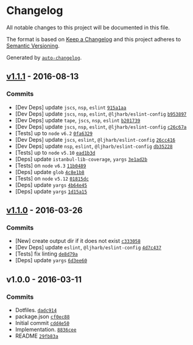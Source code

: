# Changelog

All notable changes to this project will be documented in this file.

The format is based on [Keep a Changelog](https://keepachangelog.com/en/1.0.0/)
and this project adheres to [Semantic Versioning](https://semver.org/spec/v2.0.0.html).

Generated by [`auto-changelog`](https://github.com/CookPete/auto-changelog).

## [v1.1.1](https://github.com/ocavue/istanbul-merge/compare/v1.1.0...v1.1.1) - 2016-08-13

### Commits

- [Dev Deps] update `jscs`, `nsp`, `eslint` [`915a1aa`](https://github.com/ocavue/istanbul-merge/commit/915a1aa37c19af90deff0e1a01bed54d672b6cdf)
- [Dev Deps] update `jscs`, `nsp`, `eslint`, `@ljharb/eslint-config` [`b953897`](https://github.com/ocavue/istanbul-merge/commit/b953897b6eaa04636d04fa5c8227f010e0fa230c)
- [Dev Deps] update `tape`, `jscs`, `nsp`, `eslint` [`b201739`](https://github.com/ocavue/istanbul-merge/commit/b201739599e2ffc92d3694d360075139b68beb82)
- [Dev Deps] update `jscs`, `nsp`, `eslint`, `@ljharb/eslint-config` [`c26c67a`](https://github.com/ocavue/istanbul-merge/commit/c26c67a574be8c47875de3060be9d196121d54cc)
- [Tests] up to `node` `v6.2` [`0fa6329`](https://github.com/ocavue/istanbul-merge/commit/0fa6329b1727037164d148373752090d4bb06ae9)
- [Dev Deps] update `jscs`, `eslint`, `@ljharb/eslint-config` [`26cc416`](https://github.com/ocavue/istanbul-merge/commit/26cc416b73cf8b31f50117fdfd9a57a52da4e8a0)
- [Dev Deps] update `nsp`, `eslint`, `@ljharb/eslint-config` [`db35228`](https://github.com/ocavue/istanbul-merge/commit/db3522899575f47c16b3f3dcf870e1ee29f25be5)
- [Tests] up to `node` `v5.10` [`ead1b3d`](https://github.com/ocavue/istanbul-merge/commit/ead1b3d867c49162dea483869244334446cbdb74)
- [Deps] update `istanbul-lib-coverage`, `yargs` [`3e1ad2b`](https://github.com/ocavue/istanbul-merge/commit/3e1ad2b5890d4babec54421c4c853f9710f16fa6)
- [Tests] on `node` `v6.3` [`11b0489`](https://github.com/ocavue/istanbul-merge/commit/11b04892680ee5879c210c4039d43e7cf592e463)
- [Deps] update `glob` [`4c8e1b8`](https://github.com/ocavue/istanbul-merge/commit/4c8e1b8831005657372e1ebd8afc5ad83cba20f4)
- [Tests] on `node` `v5.12` [`01815dc`](https://github.com/ocavue/istanbul-merge/commit/01815dc18049c45dd48909264c4303cd86b39577)
- [Deps] update `yargs` [`4b64e45`](https://github.com/ocavue/istanbul-merge/commit/4b64e45a284e9d0fd1360989e361d7269b8a429d)
- [Deps] update `yargs` [`1d15a15`](https://github.com/ocavue/istanbul-merge/commit/1d15a153ccf69ddb5536c49543477128a7b95169)

## [v1.1.0](https://github.com/ocavue/istanbul-merge/compare/v1.0.0...v1.1.0) - 2016-03-26

### Commits

- [New] create output dir if it does not exist [`c333058`](https://github.com/ocavue/istanbul-merge/commit/c333058eceacdbc2827adc7f1a4f8b01b2dd8f4c)
- [Dev Deps] update `eslint`, `@ljharb/eslint-config` [`4d7c437`](https://github.com/ocavue/istanbul-merge/commit/4d7c43741ec114eec8977f3c7afb531ee7e3aa94)
- [Tests] fix linting [`de8d79a`](https://github.com/ocavue/istanbul-merge/commit/de8d79a4b7b24671721d82e42c3753ca610d909b)
- [Deps] update `yargs` [`6d3ee60`](https://github.com/ocavue/istanbul-merge/commit/6d3ee607fca66bb0c20dc52c3b418ceea9622530)

## v1.0.0 - 2016-03-11

### Commits

- Dotfiles. [`dadc914`](https://github.com/ocavue/istanbul-merge/commit/dadc914c229a3a09852fddf2514e12838a13a8c9)
- package.json [`cf0ec88`](https://github.com/ocavue/istanbul-merge/commit/cf0ec88ae6373e6f95ba8112539efdd909f329a0)
- Initial commit [`cdd4e50`](https://github.com/ocavue/istanbul-merge/commit/cdd4e50a34430d3842793e5148391324434ecec1)
- Implementation. [`8836cee`](https://github.com/ocavue/istanbul-merge/commit/8836cee9a6648d525370ed89490640dde75f0cab)
- README [`29fb83a`](https://github.com/ocavue/istanbul-merge/commit/29fb83a85db4f907df4162bf4e9fb13f1fd3e1bc)
